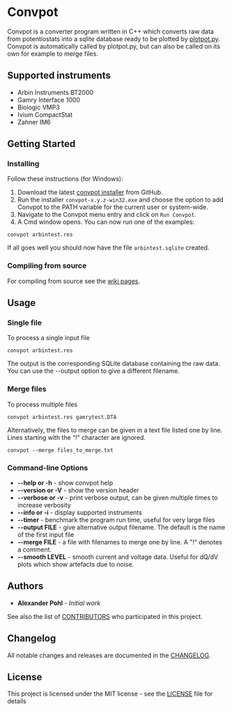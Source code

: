 # Convpot

Convpot is a converter program written in C++ which converts raw data from potentiostats into a sqlite database ready to be plotted by [plotpot.py](https://github.com/ahpohl/plotpot). Convpot is automatically called by plotpot.py, but can also be called on its own for example to merge files. 

## Supported instruments

* Arbin Instruments BT2000
* Gamry Interface 1000
* Biologic VMP3
* Ivium CompactStat
* Zahner IM6

## Getting Started

### Installing

Follow these instructions (for Windows):

1. Download the latest [convpot installer](https://github.com/ahpohl/convpot/releases/latest) from GitHub.
1. Run the installer ``convpot-x.y.z-win32.exe`` and choose the option to add Convpot to the PATH variable for the current user or system-wide.
1. Navigate to the Convpot menu entry and click on ``Run Convpot``.
1. A Cmd window opens. You can now run one of the examples:
```
convpot arbintest.res
```
If all goes well you should now have the file ``arbintest.sqlite`` created.

### Compiling from source

For compiling from source see the [wiki pages](https://github.com/ahpohl/convpot/wiki).

## Usage

### Single file

To process a single input file

```
convpot arbintest.res
```

The output is the corresponding SQLite database containing the raw data. You can use the --output option to give a different filename.

### Merge files

To process multiple files

```
convpot arbintest.res gamrytest.DTA
```

Alternatively, the files to merge can be given in a text file listed one by line. Lines starting with the "!" character are ignored.

```
convpot --merge files_to_merge.txt
```

### Command-line Options

* **--help or -h** - show convpot help
* **--version or -V** - show the version header
* **--verbose or -v** - print verbose output, can be given multiple times to increase verbosity
* **--info or -i** - display supported instruments
* **--timer** - benchmark the program run time, useful for very large files
* **--output FILE** - give alternative output filename. The default is the name of the first input file
* **--merge FILE** - a file with filenames to merge one by line. A "!" denotes a comment.
* **--smooth LEVEL** - smooth current and voltage data. Useful for dQ/dV plots which show artefacts due to noise.

## Authors

* **Alexander Pohl** - *Initial work*

See also the list of [CONTRIBUTORS](https://github.com/ahpohl/convpot/blob/master/CONTRIBUTORS.md) who participated in this project.

## Changelog

All notable changes and releases are documented in the [CHANGELOG](https://github.com/ahpohl/convpot/blob/master/CHANGELOG.md).

## License

This project is licensed under the MIT license - see the [LICENSE](LICENSE) file for details
